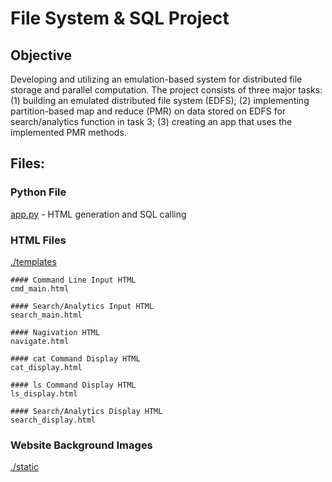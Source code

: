 # File System & SQL Project

## Objective
Developing and utilizing an emulation-based system for distributed file storage and parallel computation. The project consists of three major tasks: (1) building an emulated distributed file system (EDFS); (2) implementing partition-based map and reduce (PMR) on data stored on EDFS for search/analytics function in task 3; (3) creating an app that uses the implemented PMR methods.

## Files:

### Python File
[app.py](./app.py) - HTML generation and SQL calling


### HTML Files
[./templates](./templates)

	#### Command Line Input HTML
	cmd_main.html

	#### Search/Analytics Input HTML
	search_main.html

	#### Nagivation HTML
	navigate.html

	#### cat Command Display HTML
	cat_display.html

	#### ls Command Display HTML
	ls_display.html

	#### Search/Analytics Display HTML
	search_display.html


### Website Background Images
[./static](./static)
